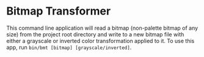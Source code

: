 # Bitmap Transformer
This command line application will read a bitmap (non-palette bitmap of any size) from the project root directory and write to a new bitmap file with either a grayscale or inverted color transformation applied to it. To use this app, run `bin/bmt [bitmap] [grayscale/inverted]`.
